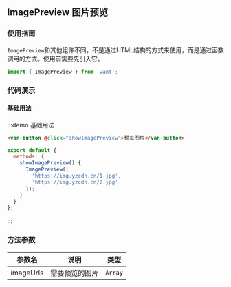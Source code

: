 <style>
.demo-image-preview {
  .van-button {
    margin-left: 15px;
  }
}
</style>

<script>
import { ImagePreview } from 'packages';

export default {
  methods: {
    showImagePreview() {
      ImagePreview([
        'https://img.yzcdn.cn/upload_files/2017/03/15/FkubrzN7AgGwLlTeb1E89-T_ZjBg.png',
        'https://img.yzcdn.cn/upload_files/2017/03/14/FmTPs0SeyQaAOSK1rRe1sL8RcwSY.jpeg',
        'https://img.yzcdn.cn/upload_files/2017/03/15/FvexrWlG_WxtCE9Omo5l27n_mAG_.jpeg'
      ]);
    }
  }
};
</script>

## ImagePreview 图片预览

### 使用指南

`ImagePreview`和其他组件不同，不是通过HTML结构的方式来使用，而是通过函数调用的方式。使用前需要先引入它。

```js
import { ImagePreview } from 'vant';
```

### 代码演示

#### 基础用法

:::demo 基础用法
```html
<van-button @click="showImagePreview">预览图片</van-button>
```

```javascript
export default {
  methods: {
    showImagePreview() {
      ImagePreview([
        'https://img.yzcdn.cn/1.jpg',
        'https://img.yzcdn.cn/2.jpg'
      ]);
    }
  }
};
```
:::

### 方法参数

| 参数名       | 说明      | 类型 |
|-----------|-----------|-----------|
| imageUrls | 需要预览的图片 | `Array` |
